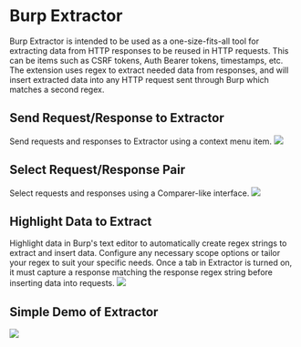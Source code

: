 # Burp Extractor
Burp Extractor is intended to be used as a one-size-fits-all tool for extracting data from HTTP responses to be reused in HTTP requests. This can be items such as CSRF tokens, Auth Bearer tokens, timestamps, etc. The extension uses regex to extract needed data from responses, and will insert extracted data into any HTTP request sent through Burp which matches a second regex.

## Send Request/Response to Extractor
Send requests and responses to Extractor using a context menu item.
<img src="https://github.com/NetSPI/BurpExtractor/blob/master/images/contextMenu.PNG?raw=true">

## Select Request/Response Pair
Select requests and responses using a Comparer-like interface.
<img src="https://github.com/NetSPI/BurpExtractor/blob/master/images/requestResponseSelection.PNG?raw=true">

## Highlight Data to Extract
Highlight data in Burp's text editor to automatically create regex strings to extract and insert data. Configure any necessary scope options or tailor your regex to suit your specific needs. Once a tab in Extractor is turned on, it must capture a response matching the response regex string before inserting data into requests.
<img src="https://github.com/NetSPI/BurpExtractor/blob/master/images/regexSelection.PNG?raw=true">

## Simple Demo of Extractor
<img src="https://github.com/NetSPI/BurpExtractor/blob/master/images/walkthrough.gif?raw=true">
